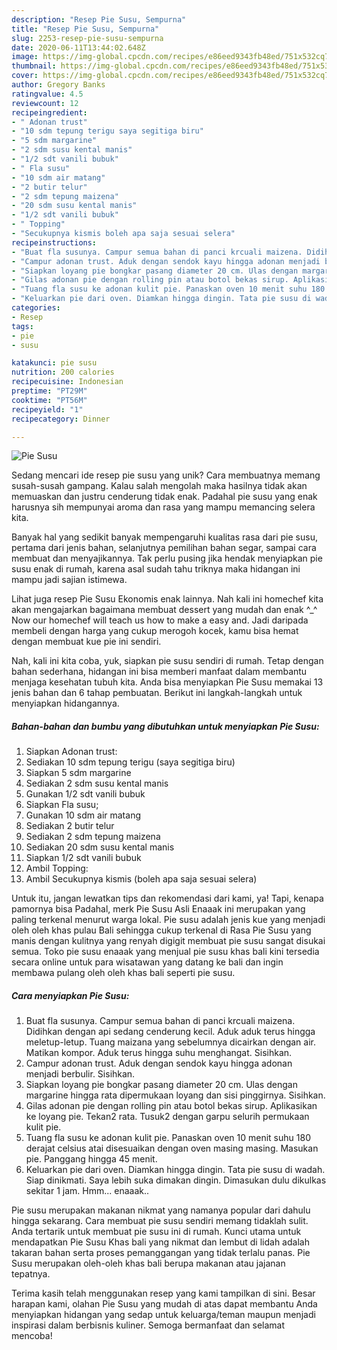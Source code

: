 ```yaml
---
description: "Resep Pie Susu, Sempurna"
title: "Resep Pie Susu, Sempurna"
slug: 2253-resep-pie-susu-sempurna
date: 2020-06-11T13:44:02.648Z
image: https://img-global.cpcdn.com/recipes/e86eed9343fb48ed/751x532cq70/pie-susu-foto-resep-utama.jpg
thumbnail: https://img-global.cpcdn.com/recipes/e86eed9343fb48ed/751x532cq70/pie-susu-foto-resep-utama.jpg
cover: https://img-global.cpcdn.com/recipes/e86eed9343fb48ed/751x532cq70/pie-susu-foto-resep-utama.jpg
author: Gregory Banks
ratingvalue: 4.5
reviewcount: 12
recipeingredient:
- " Adonan trust"
- "10 sdm tepung terigu saya segitiga biru"
- "5 sdm margarine"
- "2 sdm susu kental manis"
- "1/2 sdt vanili bubuk"
- " Fla susu"
- "10 sdm air matang"
- "2 butir telur"
- "2 sdm tepung maizena"
- "20 sdm susu kental manis"
- "1/2 sdt vanili bubuk"
- " Topping"
- "Secukupnya kismis boleh apa saja sesuai selera"
recipeinstructions:
- "Buat fla susunya. Campur semua bahan di panci krcuali maizena. Didihkan dengan api sedang cenderung kecil. Aduk aduk terus hingga meletup-letup. Tuang maizana yang sebelumnya dicairkan dengan air. Matikan kompor. Aduk terus hingga suhu menghangat. Sisihkan."
- "Campur adonan trust. Aduk dengan sendok kayu hingga adonan menjadi berbulir. Sisihkan."
- "Siapkan loyang pie bongkar pasang diameter 20 cm. Ulas dengan margarine hingga rata dipermukaan loyang dan sisi pinggirnya. Sisihkan."
- "Gilas adonan pie dengan rolling pin atau botol bekas sirup. Aplikasikan ke loyang pie. Tekan2 rata. Tusuk2 dengan garpu selurih permukaan kulit pie."
- "Tuang fla susu ke adonan kulit pie. Panaskan oven 10 menit suhu 180 derajat celsius atai disesuaikan dengan oven masing masing. Masukan pie. Panggang hingga 45 menit."
- "Keluarkan pie dari oven. Diamkan hingga dingin. Tata pie susu di wadah. Siap dinikmati. Saya lebih suka dimakan dingin. Dimasukan dulu dikulkas sekitar 1 jam. Hmm... enaaak.."
categories:
- Resep
tags:
- pie
- susu

katakunci: pie susu 
nutrition: 200 calories
recipecuisine: Indonesian
preptime: "PT29M"
cooktime: "PT56M"
recipeyield: "1"
recipecategory: Dinner

---
```



![Pie Susu](https://img-global.cpcdn.com/recipes/e86eed9343fb48ed/751x532cq70/pie-susu-foto-resep-utama.jpg)

Sedang mencari ide resep pie susu yang unik? Cara membuatnya memang susah-susah gampang. Kalau salah mengolah maka hasilnya tidak akan memuaskan dan justru cenderung tidak enak. Padahal pie susu yang enak harusnya sih mempunyai aroma dan rasa yang mampu memancing selera kita.

Banyak hal yang sedikit banyak mempengaruhi kualitas rasa dari pie susu, pertama dari jenis bahan, selanjutnya pemilihan bahan segar, sampai cara membuat dan menyajikannya. Tak perlu pusing jika hendak menyiapkan pie susu enak di rumah, karena asal sudah tahu triknya maka hidangan ini mampu jadi sajian istimewa.

Lihat juga resep Pie Susu Ekonomis enak lainnya. Nah kali ini homechef kita akan mengajarkan bagaimana membuat dessert yang mudah dan enak ^_^ Now our homechef will teach us how to make a easy and. Jadi daripada membeli dengan harga yang cukup merogoh kocek, kamu bisa hemat dengan membuat kue pie ini sendiri.


Nah, kali ini kita coba, yuk, siapkan pie susu sendiri di rumah. Tetap dengan bahan sederhana, hidangan ini bisa memberi manfaat dalam membantu menjaga kesehatan tubuh kita. Anda bisa menyiapkan Pie Susu memakai 13 jenis bahan dan 6 tahap pembuatan. Berikut ini langkah-langkah untuk menyiapkan hidangannya.

<!--inarticleads1-->

##### Bahan-bahan dan bumbu yang dibutuhkan untuk menyiapkan Pie Susu:

1. Siapkan  Adonan trust:
1. Sediakan 10 sdm tepung terigu (saya segitiga biru)
1. Siapkan 5 sdm margarine
1. Sediakan 2 sdm susu kental manis
1. Gunakan 1/2 sdt vanili bubuk
1. Siapkan  Fla susu;
1. Gunakan 10 sdm air matang
1. Sediakan 2 butir telur
1. Sediakan 2 sdm tepung maizena
1. Sediakan 20 sdm susu kental manis
1. Siapkan 1/2 sdt vanili bubuk
1. Ambil  Topping:
1. Ambil Secukupnya kismis (boleh apa saja sesuai selera)


Untuk itu, jangan lewatkan tips dan rekomendasi dari kami, ya! Tapi, kenapa pamornya bisa Padahal, merk Pie Susu Asli Enaaak ini merupakan yang paling terkenal menurut warga lokal. Pie susu adalah jenis kue yang menjadi oleh oleh khas pulau Bali sehingga cukup terkenal di Rasa Pie Susu yang manis dengan kulitnya yang renyah digigit membuat pie susu sangat disukai semua. Toko pie susu enaaak yang menjual pie susu khas bali kini tersedia secara online untuk para wisatawan yang datang ke bali dan ingin membawa pulang oleh oleh khas bali seperti pie susu. 

<!--inarticleads2-->

##### Cara menyiapkan Pie Susu:

1. Buat fla susunya. Campur semua bahan di panci krcuali maizena. Didihkan dengan api sedang cenderung kecil. Aduk aduk terus hingga meletup-letup. Tuang maizana yang sebelumnya dicairkan dengan air. Matikan kompor. Aduk terus hingga suhu menghangat. Sisihkan.
1. Campur adonan trust. Aduk dengan sendok kayu hingga adonan menjadi berbulir. Sisihkan.
1. Siapkan loyang pie bongkar pasang diameter 20 cm. Ulas dengan margarine hingga rata dipermukaan loyang dan sisi pinggirnya. Sisihkan.
1. Gilas adonan pie dengan rolling pin atau botol bekas sirup. Aplikasikan ke loyang pie. Tekan2 rata. Tusuk2 dengan garpu selurih permukaan kulit pie.
1. Tuang fla susu ke adonan kulit pie. Panaskan oven 10 menit suhu 180 derajat celsius atai disesuaikan dengan oven masing masing. Masukan pie. Panggang hingga 45 menit.
1. Keluarkan pie dari oven. Diamkan hingga dingin. Tata pie susu di wadah. Siap dinikmati. Saya lebih suka dimakan dingin. Dimasukan dulu dikulkas sekitar 1 jam. Hmm... enaaak..


Pie susu merupakan makanan nikmat yang namanya popular dari dahulu hingga sekarang. Cara membuat pie susu sendiri memang tidaklah sulit. Anda tertarik untuk membuat pie susu ini di rumah. Kunci utama untuk mendapatkan Pie Susu Khas bali yang nikmat dan lembut di lidah adalah takaran bahan serta proses pemanggangan yang tidak terlalu panas. Pie Susu merupakan oleh-oleh khas bali berupa makanan atau jajanan tepatnya. 

Terima kasih telah menggunakan resep yang kami tampilkan di sini. Besar harapan kami, olahan Pie Susu yang mudah di atas dapat membantu Anda menyiapkan hidangan yang sedap untuk keluarga/teman maupun menjadi inspirasi dalam berbisnis kuliner. Semoga bermanfaat dan selamat mencoba!

